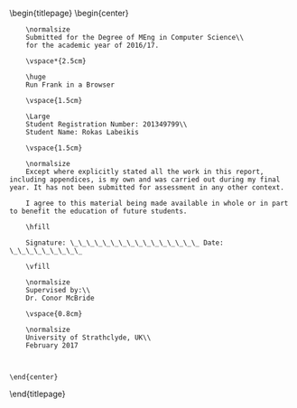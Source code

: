
\begin{titlepage}
    \begin{center}
        
        \normalsize
        Submitted for the Degree of MEng in Computer Science\\
        for the academic year of 2016/17.

        \vspace*{2.5cm}
        
        \huge
        Run Frank in a Browser
        
        \vspace{1.5cm}
        
        \Large
        Student Registration Number: 201349799\\
	    Student Name: Rokas Labeikis        

        \vspace{1.5cm}

        \normalsize
        Except where explicitly stated all the work in this report, including appendices, is my own and was carried out during my final year. It has not been submitted for assessment in any other context.
        
        I agree to this material being made available in whole or in part to benefit the education of future students.
      
        \hfill

        Signature: \_\_\_\_\_\_\_\_\_\_\_\_\_\_\_\_ Date: \_\_\_\_\_\_\_\_\_

        \vfill
        
        \normalsize
        Supervised by:\\
        Dr. Conor McBride

        \vspace{0.8cm}
        
        \normalsize
        University of Strathclyde, UK\\
        February 2017

  

    \end{center}
\end{titlepage}
